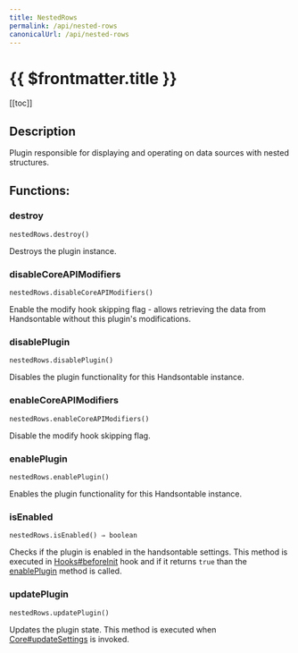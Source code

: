 ```yaml
---
title: NestedRows
permalink: /api/nested-rows
canonicalUrl: /api/nested-rows
---
```


# {{ $frontmatter.title }}

[[toc]]

## Description


Plugin responsible for displaying and operating on data sources with nested structures.


## Functions:

### destroy
`nestedRows.destroy()`

Destroys the plugin instance.



### disableCoreAPIModifiers
`nestedRows.disableCoreAPIModifiers()`

Enable the modify hook skipping flag - allows retrieving the data from Handsontable without this plugin's
modifications.



### disablePlugin
`nestedRows.disablePlugin()`

Disables the plugin functionality for this Handsontable instance.



### enableCoreAPIModifiers
`nestedRows.enableCoreAPIModifiers()`

Disable the modify hook skipping flag.



### enablePlugin
`nestedRows.enablePlugin()`

Enables the plugin functionality for this Handsontable instance.



### isEnabled
`nestedRows.isEnabled() ⇒ boolean`

Checks if the plugin is enabled in the handsontable settings. This method is executed in [Hooks#beforeInit](./Hooks/#beforeInit)
hook and if it returns `true` than the [enablePlugin](#NestedRows+enablePlugin) method is called.



### updatePlugin
`nestedRows.updatePlugin()`

Updates the plugin state. This method is executed when [Core#updateSettings](./Core/#updateSettings) is invoked.


